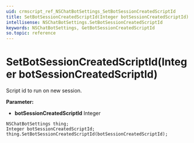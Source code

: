```yaml
---
uid: crmscript_ref_NSChatBotSettings_SetBotSessionCreatedScriptId
title: SetBotSessionCreatedScriptId(Integer botSessionCreatedScriptId)
intellisense: NSChatBotSettings.SetBotSessionCreatedScriptId
keywords: NSChatBotSettings, GetBotSessionCreatedScriptId
so.topic: reference
---
```


# SetBotSessionCreatedScriptId(Integer botSessionCreatedScriptId)

Script id to run on new session.

**Parameter:** 
* **botSessionCreatedScriptId** Integer

```crmscript
NSChatBotSettings thing;
Integer botSessionCreatedScriptId;
thing.SetBotSessionCreatedScriptId(botSessionCreatedScriptId);
```

